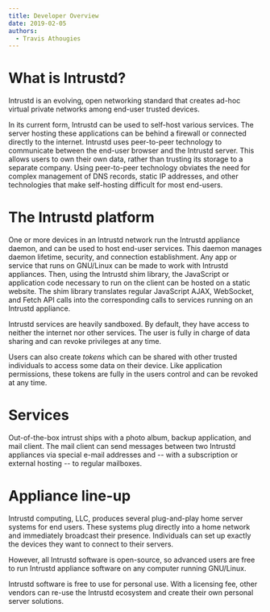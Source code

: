 ```yaml
---
title: Developer Overview
date: 2019-02-05
authors:
  - Travis Athougies
---
```


# What is Intrustd?

Intrustd is an evolving, open networking standard that creates ad-hoc
virtual private networks among end-user trusted devices.

In its current form, Intrustd can be used to self-host various
services. The server hosting these applications can be behind a
firewall or connected directly to the internet. Intrustd uses
peer-to-peer technology to communicate between the end-user browser
and the Intrustd server. This allows users to own their own data,
rather than trusting its storage to a separate company. Using
peer-to-peer technology obviates the need for complex management of
DNS records, static IP addresses, and other technologies that make
self-hosting difficult for most end-users.

# The Intrustd platform

One or more devices in an Intrustd network run the Intrustd appliance
daemon, and can be used to host end-user services. This daemon manages
daemon lifetime, security, and connection establishment. Any app or
service that runs on GNU/Linux can be made to work with Intrustd
appliances. Then, using the Intrustd shim library, the JavaScript or
application code necessary to run on the client can be hosted on a
static website. The shim library translates regular JavaScript AJAX,
WebSocket, and Fetch API calls into the corresponding calls to
services running on an Intrustd appliance.

Intrustd services are heavily sandboxed. By default, they have access
to neither the internet nor other services. The user is fully in
charge of data sharing and can revoke privileges at any time.

Users can also create *tokens* which can be shared with other trusted
individuals to access some data on their device. Like application
permissions, these tokens are fully in the users control and can be
revoked at any time.

# Services

Out-of-the-box intrust ships with a photo album, backup application,
and mail client. The mail client can send messages between two
Intrustd appliances via special e-mail addresses and -- with a
subscription or external hosting -- to regular mailboxes.

# Appliance line-up

Intrustd computing, LLC, produces several plug-and-play home server
systems for end users. These systems plug directly into a home network
and immediately broadcast their presence. Individuals can set up
exactly the devices they want to connect to their servers.

However, all Intrustd software is open-source, so advanced users are
free to run Intrustd appliance software on any computer running
GNU/Linux.

Intrustd software is free to use for personal use. With a licensing
fee, other vendors can re-use the Intrustd ecosystem and create their
own personal server solutions.
